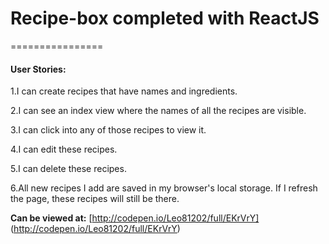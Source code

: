 # Recipe-box completed with ReactJS
================
#### User Stories:
1.I can create recipes that have names and ingredients.

2.I can see an index view where the names of all the recipes are visible.

3.I can click into any of those recipes to view it.

4.I can edit these recipes.

5.I can delete these recipes.

6.All new recipes I add are saved in my browser's local storage. If I refresh the page, these recipes will still be there.

**Can be viewed at\:** [http://codepen.io/Leo81202/full/EKrVrY] (http://codepen.io/Leo81202/full/EKrVrY)
